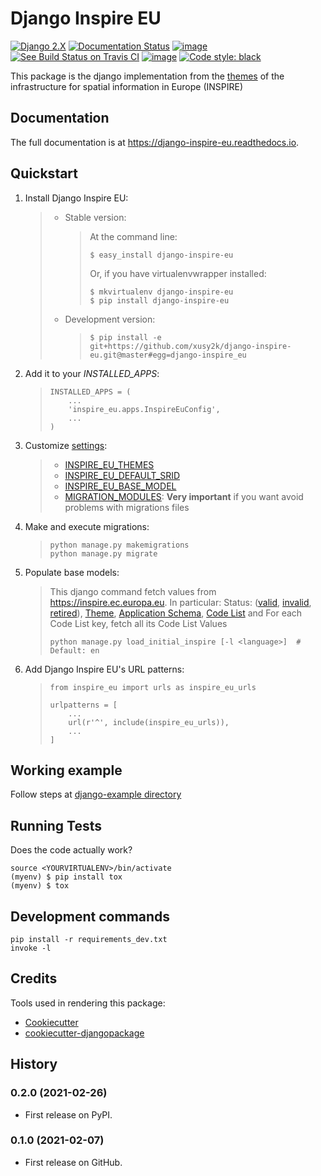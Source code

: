 Django Inspire EU
=================

[![Django 2.X](https://img.shields.io/badge/django-2.X-092E20.svg)](https://www.djangoproject.com)
[![Documentation Status](https://readthedocs.org/projects/django-inspire-eu/badge/?version=latest)](https://django-inspire-eu.readthedocs.io/en/latest/?badge=latest)
[![image](https://badge.fury.io/py/django-inspire-eu.svg)](https://badge.fury.io/py/django-inspire-eu)
[![See Build Status on Travis CI](https://travis-ci.com/xusy2k/django-inspire-eu.svg?branch=master)](https://travis-ci.com/xusy2k/django-inspire-eu)
[![image](https://codecov.io/gh/xusy2k/django-inspire-eu/branch/master/graph/badge.svg)](https://codecov.io/gh/xusy2k/django-inspire-eu)
[![Code style: black](https://img.shields.io/badge/code%20style-black-000000.svg)](https://github.com/ambv/black)

This package is the django implementation from the
[themes](https://inspire.ec.europa.eu/Themes/Data-Specifications/2892)
of the infrastructure for spatial information in Europe (INSPIRE)

Documentation
-------------

The full documentation is at <https://django-inspire-eu.readthedocs.io>.

Quickstart
----------

1.  Install Django Inspire EU:

    > -   Stable version:
    >
    >     > At the command line:
    >     >
    >     >     $ easy_install django-inspire-eu
    >     >
    >     > Or, if you have virtualenvwrapper installed:
    >     >
    >     >     $ mkvirtualenv django-inspire-eu
    >     >     $ pip install django-inspire-eu
    >
    > -   Development version:
    >
    >     > ``` {.sourceCode .bash}
    >     > $ pip install -e git+https://github.com/xusy2k/django-inspire-eu.git@master#egg=django-inspire_eu
    >     > ```
    >
2.  Add it to your _INSTALLED\_APPS_:

    > ``` {.sourceCode .python}
    > INSTALLED_APPS = (
    >     ...
    >     'inspire_eu.apps.InspireEuConfig',
    >     ...
    > )
    > ```

3.  Customize [settings](https://django-inspire-eu.readthedocs.io/en/latest/settings.html):

    > -   [INSPIRE\_EU\_THEMES](https://django-inspire-eu.readthedocs.io/en/latest/settings.html#inspire-eu-themes)
    > -   [INSPIRE\_EU\_DEFAULT\_SRID](https://django-inspire-eu.readthedocs.io/en/latest/settings.html#inspire-eu-default-srid)
    > -   [INSPIRE\_EU\_BASE\_MODEL](https://django-inspire-eu.readthedocs.io/en/latest/settings.html#inspire-eu-base-model)
    > -   [MIGRATION\_MODULES](https://django-inspire-eu.readthedocs.io/en/latest/settings.html#migration-modules): **Very important** if you
    >     want avoid problems with migrations files


4.  Make and execute migrations:

    > ``` {.sourceCode .bash}
    > python manage.py makemigrations
    > python manage.py migrate
    > ```

5.  Populate base models:

    > This django command fetch values from
    > <https://inspire.ec.europa.eu>. In particular: Status:
    > ([valid](https://inspire.ec.europa.eu/registry/status/valid),
    > [invalid](https://inspire.ec.europa.eu/registry/status/invalid),
    > [retired](https://inspire.ec.europa.eu/registry/status/retired)),
    > [Theme](https://inspire.ec.europa.eu/theme/),
    > [Application
    > Schema](https://inspire.ec.europa.eu/applicationschema/),
    > [Code
    > List](https://inspire.ec.europa.eu/codelist/) and
    > For each Code List key, fetch all its Code List Values
    >
    > ``` {.sourceCode .bash}
    > python manage.py load_initial_inspire [-l <language>]  # Default: en
    > ```

6.  Add Django Inspire EU's URL patterns:

    > ``` {.sourceCode .python}
    > from inspire_eu import urls as inspire_eu_urls
    >
    > urlpatterns = [
    >     ...
    >     url(r'^', include(inspire_eu_urls)),
    >     ...
    > ]
    > ```

Working example
---------------

Follow steps at [django-example
directory](https://github.com/xusy2k/django-inspire-eu/tree/master/django-example/)

Running Tests
-------------

Does the code actually work?

    source <YOURVIRTUALENV>/bin/activate
    (myenv) $ pip install tox
    (myenv) $ tox

Development commands
--------------------

    pip install -r requirements_dev.txt
    invoke -l

Credits
-------

Tools used in rendering this package:

-   [Cookiecutter](https://github.com/audreyr/cookiecutter)
-   [cookiecutter-djangopackage](https://github.com/pydanny/cookiecutter-djangopackage)

History
-------

### 0.2.0 (2021-02-26)

-   First release on PyPI.

### 0.1.0 (2021-02-07)

-   First release on GitHub.
